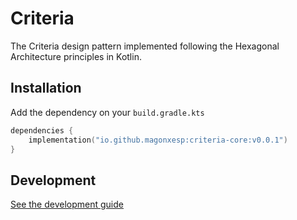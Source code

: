 # Criteria

The Criteria design pattern implemented following the Hexagonal Architecture principles in Kotlin.

## Installation

Add the dependency on your `build.gradle.kts`

```kotlin
dependencies {
    implementation("io.github.magonxesp:criteria-core:v0.0.1")
}
```

## Development

[See the development guide](./docs/development.md)
